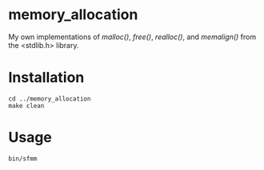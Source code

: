 # memory_allocation
My own implementations of *malloc()*, *free()*, *realloc()*, and *memalign()* from the <stdlib.h> library.

# Installation
```
cd ../memory_allocation
make clean
```

# Usage
```bin/sfmm```

